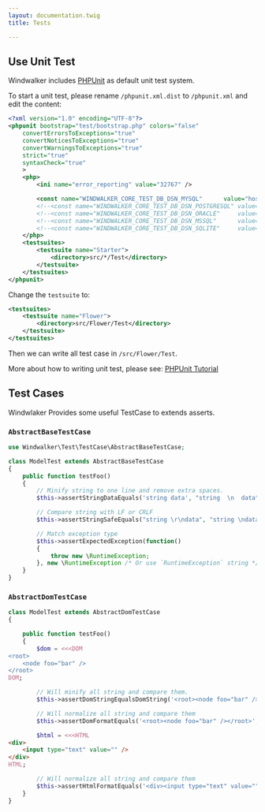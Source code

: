 ```yaml
---
layout: documentation.twig
title: Tests

---
```


## Use Unit Test

Windwalker includes [PHPUnit](https://phpunit.de/) as default unit test system.

To start a unit test, please rename `/phpunit.xml.dist` to `/phpunit.xml` and edit the content:

```xml
<?xml version="1.0" encoding="UTF-8"?>
<phpunit bootstrap="test/bootstrap.php" colors="false"
	convertErrorsToExceptions="true"
	convertNoticesToExceptions="true"
	convertWarningsToExceptions="true"
	strict="true"
	syntaxCheck="true"
	>
	<php>
		<ini name="error_reporting" value="32767" />

		<const name="WINDWALKER_CORE_TEST_DB_DSN_MYSQL"      value="host=localhost;dbname=windwalker_test;user=root;pass=;prefix=ww_" />
		<!--<const name="WINDWALKER_CORE_TEST_DB_DSN_POSTGRESQL" value="host=localhost;dbname=windwalker_test;user=root;pass=;prefix=ww_" />-->
		<!--<const name="WINDWALKER_CORE_TEST_DB_DSN_ORACLE"     value="host=localhost;port=5432;dbname=windwalker_test;user=root;pass=;prefix=ww_" />-->
		<!--<const name="WINDWALKER_CORE_TEST_DB_DSN_MSSQL"      value="host=localhost;port=1521;dbname=windwalker_test;user=root;pass=;prefix=ww_" />-->
		<!--<const name="WINDWALKER_CORE_TEST_DB_DSN_SQLITE"     value="host=localhost;dbname=windwalker_test;user=root;pass=;prefix=ww_" />-->
	</php>
	<testsuites>
		<testsuite name="Starter">
			<directory>src/*/Test</directory>
		</testsuite>
	</testsuites>
</phpunit>
```

Change the `testsuite` to:

```xml
<testsuites>
	<testsuite name="Flower">
		<directory>src/Flower/Test</directory>
	</testsuite>
</testsuites>
```

Then we can write all test case in `/src/Flower/Test`.

More about how to writing unit test, please see: [PHPUnit Tutorial](https://phpunit.de/getting-started.html)

## Test Cases

Windwlaker Provides some useful TestCase to extends asserts.

### `AbstractBaseTestCase`

```php
use Windwalker\Test\TestCase\AbstractBaseTestCase;

class ModelTest extends AbstractBaseTestCase
{
	public function testFoo()
	{
	    // Minify string to one line and remove extra spaces.
		$this->assertStringDataEquals('string data', "string  \n  data");

        // Compare string with LF or CRLF
		$this->assertStringSafeEquals("string \r\ndata", "string \ndata");

        // Match exception type
		$this->assertExpectedException(function()
		{
			throw new \RuntimeException;
		}, new \RuntimeException /* Or use `RuntimeException` string */);
	}
}
```

### `AbstractDomTestCase`

```php
class ModelTest extends AbstractDomTestCase
{

	public function testFoo()
	{
		$dom = <<<DOM
<root>
	<node foo="bar" />
</root>
DOM;

        // Will minify all string and compare them.
		$this->assertDomStringEqualsDomString('<root><node foo="bar" /></root>', $dom);

        // Will normalize all string and compare them
		$this->assertDomFormatEquals('<root><node foo="bar" /></root>', $dom);

		$html = <<<HTML
<div>
	<input type="text" value="" />
</div>
HTML;

        // Will normalize all string and compare them
		$this->assertHtmlFormatEquals('<div><input type="text" value="" /></div>', $html);
	}
}
```
